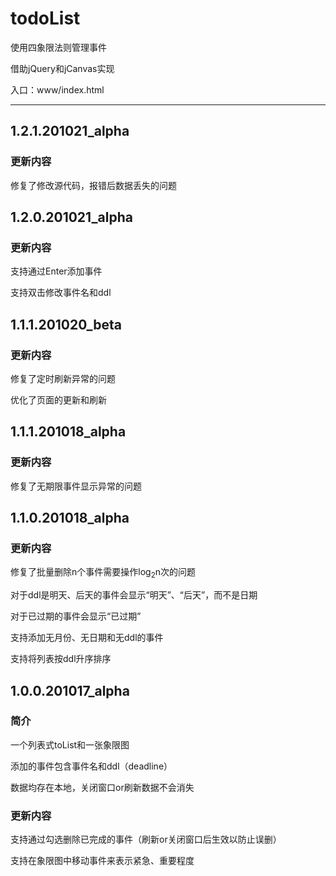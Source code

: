 # todoList

使用四象限法则管理事件

借助jQuery和jCanvas实现

入口：www/index.html

---

## 1.2.1.201021_alpha

### 更新内容

修复了修改源代码，报错后数据丢失的问题



## 1.2.0.201021_alpha

### 更新内容

支持通过Enter添加事件

支持双击修改事件名和ddl



## 1.1.1.201020_beta

### 更新内容

修复了定时刷新异常的问题

优化了页面的更新和刷新



## 1.1.1.201018_alpha

### 更新内容

修复了无期限事件显示异常的问题



## 1.1.0.201018_alpha

### 更新内容

修复了批量删除n个事件需要操作log<sub>2</sub>n次的问题

对于ddl是明天、后天的事件会显示“明天”、“后天”，而不是日期

对于已过期的事件会显示“已过期”

支持添加无月份、无日期和无ddl的事件

支持将列表按ddl升序排序



## 1.0.0.201017_alpha

### 简介

一个列表式toList和一张象限图

添加的事件包含事件名和ddl（deadline）

数据均存在本地，关闭窗口or刷新数据不会消失

### 更新内容

支持通过勾选删除已完成的事件（刷新or关闭窗口后生效以防止误删）

支持在象限图中移动事件来表示紧急、重要程度